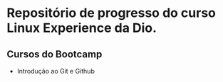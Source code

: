 # Repositório de progresso do curso Linux Experience da Dio.

## Cursos do Bootcamp

- Introdução ao Git e Github 
